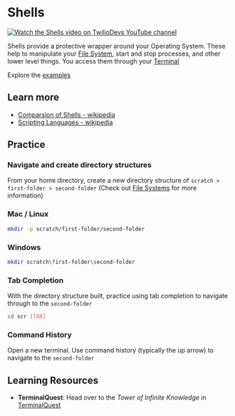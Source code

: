 # Shells

[![Watch the Shells video on TwilioDevs YouTube channel](https://img.youtube.com/vi/fhv2dX0axeY/maxresdefault.jpg)](https://youtu.be/fhv2dX0axeY)

Shells provide a protective wrapper around your Operating System. These help to manipulate your [File System](../file-system/README.md), start and stop processes, and other lower level things. You access them through your [Terminal](../terminal/README.md)

Explore the [examples](./examples/README.md)

## Learn more

- [Comparsion of Shells - wikipedia](https://en.wikipedia.org/wiki/Comparison_of_command_shells)
- [Scripting Languages - wikipedia](https://en.wikipedia.org/wiki/Shell_script)

## Practice

### Navigate and create directory structures

From your home directory, create a new directory structure of `scratch > first-folder > second-folder` (Check out [File Systems](../file-system/README.md) for more information)

### Mac / Linux

```bash
mkdir -p scratch/first-folder/second-folder
```

### Windows

```bash
mkdir scratch\first-folder\second-folder
```

### Tab Completion

With the directory structure built, practice using tab completion to navigate through to the `second-folder`

```bash
cd scr [TAB]
```

### Command History

Open a new terminal. Use command history (typically the up arrow) to navigate to the `second-folder`

## Learning Resources

- **TerminalQuest**: Head over to the _Tower of Infinite Knowledge_ in [TerminalQuest](https://terminal.quest?utm_source=gh&utm_medium=referral&utm_campaign=developer-fundamentals)
